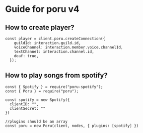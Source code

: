 # Guide for poru v4

## How to create player?

```JS
const player = client.poru.createConnection({
    guildId: interaction.guild.id,
    voiceChannel: interaction.member.voice.channelId,
    textChannel: interaction.channel.id,
    deaf: true,
  });
```
## How to play songs from spotify?
```JS
const { Spotify } = require("poru-spotify");
const { Poru } = require("poru");

const spotify = new Spotify({
  clientID: "",
  clientSecret: ""
})

//plugins should be an array
const poru = new Poru(client, nodes, { plugins: [spotify] })
```
